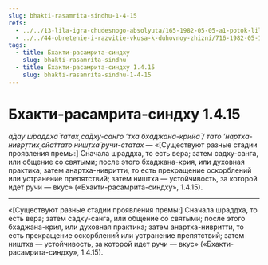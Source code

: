 ```yaml
---
slug: bhakti-rasamrita-sindhu-1-4-15
refs:
  - ../../13-lila-igra-chudesnogo-absolyuta/165-1982-05-05-a1-potok-lily-gospoda-i-ego-glubiny.md
  - ../../44-obretenie-i-razvitie-vkusa-k-duhovnoy-zhizni/716-1982-05-10-b5-c1-etapy-razvitiya-predannosti-kachestva-vajshnava-dostigshego-urovnya-bhava-bhakti.md
tags:
  - title: Бхакти-расамрита-синдху
    slug: bhakti-rasamrita-sindhu
  - title: Бхакти-расамрита-синдху 1.4.15
    slug: bhakti-rasamrita-sindhu-1-4-15
---
```


# Бхакти-расамрита-синдху 1.4.15

*а̄дау ш́раддха̄ татах̣ са̄дху-сан̇го ’тха бхаджана-крийа̄ / тато ’нартха-нивр̣ттих̣ сйа̄ттато ниш̣тха̄ ручи-статах* — «[Существуют разные стадии проявления премы:] Сначала шраддха, то есть вера; затем садху-санга, или общение со святыми; после этого бхаджана-крия, или духовная практика; затем анартха-нивритти, то есть прекращение оскорблений или устранение препятствий; затем ништха — устойчивость, за которой идет ручи — вкус» («Бхакти-расамрита-синдху», 1.4.15).

---

«[Существуют разные стадии проявления премы:] Сначала шраддха, то есть вера; затем садху-санга, или общение со святыми; после этого бхаджана-крия, или духовная практика; затем анартха-нивритти, то есть прекращение оскорблений или устранение препятствий; затем ништха — устойчивость, за которой идет ручи — вкус» («Бхакти-расамрита-синдху», 1.4.15).
